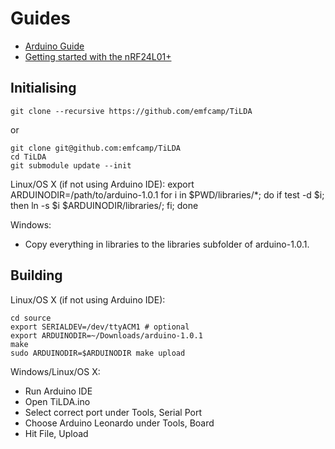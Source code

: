 Guides
======

* [Arduino Guide](http://arduino.cc/en/Guide/ArduinoLeonardo)
* [Getting started with the nRF24L01+](http://maniacbug.wordpress.com/2011/11/02/getting-started-rf24/)


Initialising
------------

    git clone --recursive https://github.com/emfcamp/TiLDA

or

    git clone git@github.com:emfcamp/TiLDA
    cd TiLDA
    git submodule update --init

Linux/OS X (if not using Arduino IDE):
    export ARDUINODIR=/path/to/arduino-1.0.1
    for i in $PWD/libraries/*; do if test -d $i; then ln -s $i $ARDUINODIR/libraries/; fi; done

Windows:
* Copy everything in libraries to the libraries subfolder of arduino-1.0.1.

Building
--------

Linux/OS X (if not using Arduino IDE):

    cd source
    export SERIALDEV=/dev/ttyACM1 # optional
    export ARDUINODIR=~/Downloads/arduino-1.0.1
    make
    sudo ARDUINODIR=$ARDUINODIR make upload

Windows/Linux/OS X:
* Run Arduino IDE
* Open TiLDA.ino
* Select correct port under Tools, Serial Port
* Choose Arduino Leonardo under Tools, Board
* Hit File, Upload

